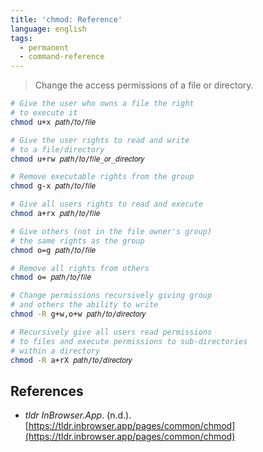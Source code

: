 ```yaml
---
title: 'chmod: Reference'
language: english
tags:
  - permanent
  - command-reference
---
```



> Change the access permissions of a file or directory.

```bash
# Give the user who owns a file the right
# to execute it
chmod u+x 𝑝𝑎𝑡ℎ/𝑡𝑜/𝑓𝑖𝑙𝑒

# Give the user rights to read and write
# to a file/directory
chmod u+rw 𝑝𝑎𝑡ℎ/𝑡𝑜/𝑓𝑖𝑙𝑒_𝑜𝑟_𝑑𝑖𝑟𝑒𝑐𝑡𝑜𝑟𝑦

# Remove executable rights from the group
chmod g-x 𝑝𝑎𝑡ℎ/𝑡𝑜/𝑓𝑖𝑙𝑒

# Give all users rights to read and execute
chmod a+rx 𝑝𝑎𝑡ℎ/𝑡𝑜/𝑓𝑖𝑙𝑒

# Give others (not in the file owner's group)
# the same rights as the group
chmod o=g 𝑝𝑎𝑡ℎ/𝑡𝑜/𝑓𝑖𝑙𝑒

# Remove all rights from others
chmod o= 𝑝𝑎𝑡ℎ/𝑡𝑜/𝑓𝑖𝑙𝑒

# Change permissions recursively giving group
# and others the ability to write
chmod -R g+w,o+w 𝑝𝑎𝑡ℎ/𝑡𝑜/𝑑𝑖𝑟𝑒𝑐𝑡𝑜𝑟𝑦

# Recursively give all users read permissions
# to files and execute permissions to sub-directories
# within a directory
chmod -R a+rX 𝑝𝑎𝑡ℎ/𝑡𝑜/𝑑𝑖𝑟𝑒𝑐𝑡𝑜𝑟𝑦
```

## References

- _tldr InBrowser.App_. (n.d.). [https://tldr.inbrowser.app/pages/common/chmod](https://tldr.inbrowser.app/pages/common/chmod)
